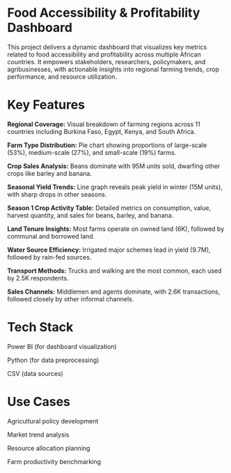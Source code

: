 # Food Accessibility & Profitability Dashboard

This project delivers a dynamic dashboard that visualizes key metrics related to food accessibility and profitability across multiple African countries. It empowers stakeholders, researchers, policymakers, and agribusinesses, with actionable insights into regional farming trends, crop performance, and resource utilization.

# Key Features
**Regional Coverage:** Visual breakdown of farming regions across 11 countries including Burkina Faso, Egypt, Kenya, and South Africa.

**Farm Type Distribution:** Pie chart showing proportions of large-scale (53%), medium-scale (27%), and small-scale (19%) farms.

**Crop Sales Analysis:** Beans dominate with 95M units sold, dwarfing other crops like barley and banana.

**Seasonal Yield Trends:** Line graph reveals peak yield in winter (15M units), with sharp drops in other seasons.

**Season 1 Crop Activity Table:** Detailed metrics on consumption, value, harvest quantity, and sales for beans, barley, and banana.

**Land Tenure Insights:** Most farms operate on owned land (6K), followed by communal and borrowed land.

**Water Source Efficiency:** Irrigated major schemes lead in yield (9.7M), followed by rain-fed sources.

**Transport Methods:** Trucks and walking are the most common, each used by 2.5K respondents.

**Sales Channels:** Middlemen and agents dominate, with 2.6K transactions, followed closely by other informal channels.

# Tech Stack
Power BI (for dashboard visualization)

Python (for data preprocessing)

CSV (data sources)

# Use Cases
Agricultural policy development

Market trend analysis

Resource allocation planning

Farm productivity benchmarking
